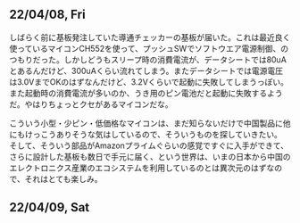 ## 22/04/08, Fri

しばらく前に基板発注していた導通チェッカーの基板が届いた。これは最近良く使っているマイコンCH552を使って、プッシュSWでソフトウエア電源制御、のつもりだった。しかしどうもスリープ時の消費電流が、データシートでは80uAとあるんだけど、300uAくらい流れてしまう。またデータシートでは電源電圧は3.0VまでOKのはずなんだけど、3.2Vくらいで起動に失敗してしまうっぽい。また起動時の消費電流が多いのか、うき用のピン電池だと起動に失敗するようだ。やはりちょっとクセがあるマイコンだな。

こういう小型・少ピン・低価格なマイコンは、まだ知らないだけで中国製品に他にもけっこうありそうな気はしているので、そういうものを探していきたい。
そして、そういう部品がAmazonプライムぐらいの感覚ですぐに入手ができて、さらに設計した基板も数日で手元に届く、という世界は、いまの日本から中国のエレクトロニクス産業のエコシステムを利用しているのとは異次元のはずなので、それはとても楽しみ。


## 22/04/09, Sat
